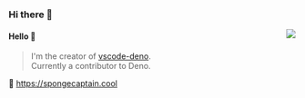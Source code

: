 ### Hi there 👋

<!--
**Spongecaptain/Spongecaptain** is a ✨ _special_ ✨ repository because its `README.md` (this file) appears on your GitHub profile.

Here are some ideas to get you started:

- 🔭 I’m currently working on ...
- 🌱 I’m currently learning ...
- 👯 I’m looking to collaborate on ...
- 🤔 I’m looking for help with ...
- 💬 Ask me about ...
- 📫 How to reach me: ...
- 😄 Pronouns: ...
- ⚡ Fun fact: ...
-->

<img align="right" src="https://github-readme-stats.vercel.app/api?username=Spongecaptain&show_icons=true&icon_color=805AD5&text_color=718096&bg_color=ffffff&hide_title=true" />

#### Hello 👏

> I'm the creator of [vscode-deno](https://github.com/denoland/deno).  
> Currently a contributor to Deno.

🔗 https://spongecaptain.cool
